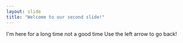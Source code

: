 ```yaml
---
layout: slide
title: "Welcome to our second slide!"
---
```

I'm here for a long time not a good time
Use the left arrow to go back!
